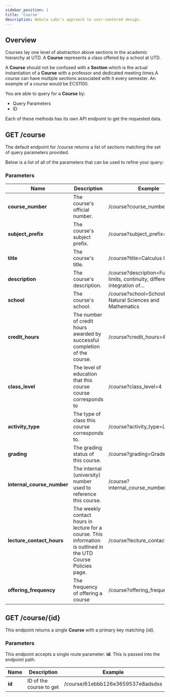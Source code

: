 ```yaml
---
sidebar_position: 1
title: 'Course'
description: Nebula Labs's approach to user-centered design.
---
```


## Overview

Courses lay one level of abstraction above sections in the academic hierarchy at UTD. A **Course** represents a class offered by a school at UTD.

A **Course** should not be confused with a **Section** which is the actual instantiation of a **Course** with a professor and dedicated meeting times.A course can have multiple sections associated with it every semester. An example of a course would be ECS1100.

You are able to query for a **Course** by:

- Query Parameters
- ID

Each of these methods has its own API endpoint to get the requested data.

## GET /course

The default endpoint for /course returns a list of sections matching the set of query parameters provided.

Below is a list of all of the parameters that can be used to refine your query:

### Parameters

| Name                       | Description                                                                                                     | Example                                                                               |
| -------------------------- | --------------------------------------------------------------------------------------------------------------- | ------------------------------------------------------------------------------------- |
| **course_number**          | The course's official number.                                                                                   | /course?course_number=2417                                                            |
| **subject_prefix**         | The course's subject prefix.                                                                                    | /course?subject_prefix=MATH                                                           |
| **title**                  | The course's title.                                                                                             | /course?title=Calculus I                                                              |
| **description**            | The course's description.                                                                                       | /course?description=Functions, limits, continuity, differentiation; integration of... |
| **school**                 | The course's school.                                                                                            | /course?school=School of Natural Sciences and Mathematics                             |
| **credit_hours**           | The number of credit hours awarded by successful completion of the course.                                      | /course?credit_hours=4                                                                |
| **class_level**            | The level of education that this course course corresponds to                                                   | /course?class_level=4                                                                 |
| **activity_type**          | The type of class this course corresponds to.                                                                   | /course?activity_type=Lecture                                                         |
| **grading**                | The grading status of this course.                                                                              | /course?grading=Graded                                                                |
| **internal_course_number** | The internal (university) number used to reference this course.                                                 | /course?internal_course_number=008613                                                 |
| **lecture_contact_hours**  | The weekly contact hours in lecture for a course. This information is outlined in the UTD Course Policies page. | /course?lecture_contact_hours=2                                                       |
| **offering_frequency**     | The frequency of offering a course                                                                              | /course?offering_frequency=S                                                          |

## GET /course/{id}

This endpoint returns a single **Course** with a primary key matching {id}.

### Parameters

This endpoint accepts a single route parameter: **id**. This is passed into the endpoint path.

| Name   | Description             | Example                           |
| ------ | ----------------------- | --------------------------------- |
| **id** | ID of the course to get | /course/61ebbb126e3659537e8adsdss |
